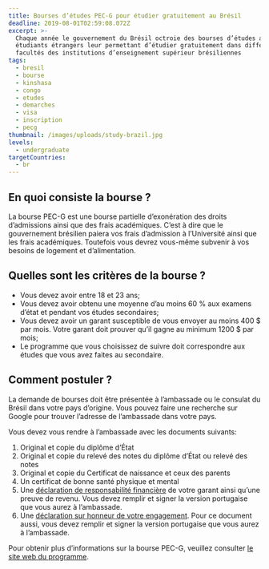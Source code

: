 ```yaml
---
title: Bourses d’études PEC-G pour étudier gratuitement au Brésil
deadline: 2019-08-01T02:59:08.072Z
excerpt: >-
  Chaque année le gouvernement du Brésil octroie des bourses d’études aux
  étudiants étrangers leur permettant d’étudier gratuitement dans différentes
  facultés des institutions d’enseignement supérieur brésiliennes
tags:
  - bresil
  - bourse
  - kinshasa
  - congo
  - etudes
  - demarches
  - visa
  - inscription
  - pecg
thumbnail: /images/uploads/study-brazil.jpg
levels:
  - undergraduate
targetCountries:
  - br
---
```

## En quoi consiste la bourse ?

La bourse PEC-G est une bourse partielle d’exonération des droits d’admissions ainsi que des frais académiques. C’est à dire que le gouvernement brésilien paiera vos frais d’admission à l’Université ainsi que les frais académiques. Toutefois vous devrez vous-même subvenir à vos besoins de logement et d’alimentation. 

## Quelles sont les critères de la bourse ?

* Vous devez avoir entre 18 et 23 ans;
* Vous devez avoir obtenu une moyenne d’au moins 60 % aux examens d’état et pendant vos études secondaires;
* Vous devez avoir un garant susceptible de vous envoyer au moins 400 $ par mois. Votre garant doit prouver qu’il gagne au minimum 1200 $ par mois;
* Le programme que vous choisissez de suivre doit correspondre aux études que vous avez faites au secondaire. 

## Comment postuler ?

La demande de bourses doit être présentée à l’ambassade ou le consulat du Brésil dans votre pays d’origine. Vous pouvez faire une recherche sur Google pour trouver l’adresse de l’ambassade dans votre pays.

Vous devez vous rendre à l’ambassade avec les documents suivants:

1. Original et copie du diplôme d’État
2. Original et copie du relevé des notes du diplôme d’État ou relevé des notes
3. Original et copie du Certificat de naissance et ceux des parents
4. Un certificat de bonne santé physique et mental
5. Une <a href="http://www.dce.mre.gov.br/PEC/G/inscricao/TRF_2016_frances.pdf" target="_blank" rel="nofollow noopener">déclaration de responsabilité financière</a> de votre garant ainsi qu’une preuve de revenu. Vous devez remplir et signer la version portugaise que vous aurez à l’ambassade.
6. Une <a href="http://www.dce.mre.gov.br/PEC/G/inscricao/TCI_2019_frances.pdf" target="_blank" rel="nofollow noopener">déclaration sur honneur de votre engagement</a>. Pour ce document aussi, vous devez remplir et signer la version portugaise que vous aurez à l’ambassade.

Pour obtenir plus d’informations sur la bourse PEC-G,  veuillez consulter <a href="http://www.dce.mre.gov.br/en/PEC/PECG.php" target="_blank" rel="nofollow noopener">le site web du programme</a>.

